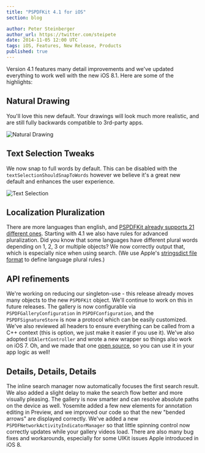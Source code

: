 ```yaml
---
title: "PSPDFKit 4.1 for iOS"
section: blog

author: Peter Steinberger
author_url: https://twitter.com/steipete
date: 2014-11-05 12:00 UTC
tags: iOS, Features, New Release, Products
published: true
---
```


Version 4.1 features many detail improvements and we've updated everything to work well with the new iOS 8.1. Here are some of the highlights:

## Natural Drawing

You'll love this new default. Your drawings will look much more realistic, and are still fully backwards compatible to 3rd-party apps.

![Natural Drawing](/images/blog/2014/pspdfkit-4-1/natural-drawing.gif)

## Text Selection Tweaks

We now snap to full words by default. This can be disabled with the `textSelectionShouldSnapToWords` however we believe it's a great new default and enhances the user experience.

![Text Selection](/images/blog/2014/pspdfkit-4-1/text-selection.gif)

## Localization Pluralization

There are more languages than english, and [PSPDFKit already supports 21 different ones](/guides/ios/current/features/localization/). Starting with 4.1 we also have rules for advanced pluralization. Did you know that some languages have different plural words depending on 1, 2, 3 or multiple objects? We now correctly output that, which is especially nice when using search. (We use Apple's [stringsdict file format](https://developer.apple.com/library/ios/documentation/MacOSX/Conceptual/BPInternational/StringsdictFileFormat/StringsdictFileFormat.html) to define language plural rules.)

## API refinements

We're working on reducing our singleton-use - this release already moves many objects to the new `PSPDFKit` object. We'll continue to work on this in future releases. The gallery is now configurable via `PSPDFGalleryConfiguration` in `PSPDFConfiguration`, and the `PSPDFSignatureStore` is now a protocol which can be easily customized. We've also reviewed all headers to ensure everything can be called from a C++ context (this is option, we just make it easier if you use it). We've also adopted `UIAlertController` and wrote a new wrapper so things also work on iOS 7. Oh, and we made that one [open source](https://github.com/steipete/PSTAlertController), so you can use it in your app logic as well!

## Details, Details, Details

The inline search manager now automatically focuses the first search result. We also added a slight delay to make the search flow better and more visually pleasing. The gallery is now smarter and can resolve absolute paths on the device as well. Yosemite added a few new elements for annotation editing in Preview, and we improved our code so that the new "bended arrows" are displayed correctly. We've added a new `PSPDFNetworkActivityIndicatorManager` so that little spinning control now correctly updates while your gallery videos load. There are also many bug fixes and workarounds, especially for some UIKit issues Apple introduced in iOS 8.
